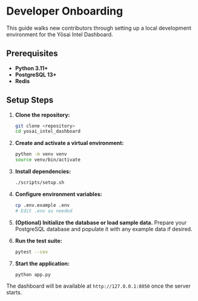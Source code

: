 # Developer Onboarding

This guide walks new contributors through setting up a local development environment for the Yōsai Intel Dashboard.

## Prerequisites

- **Python 3.11+**
- **PostgreSQL 13+**
- **Redis**

## Setup Steps

1. **Clone the repository:**
   ```bash
   git clone <repository>
   cd yosai_intel_dashboard
   ```

2. **Create and activate a virtual environment:**
   ```bash
   python -m venv venv
   source venv/bin/activate
   ```

3. **Install dependencies:**
   ```bash
   ./scripts/setup.sh
   ```

4. **Configure environment variables:**
   ```bash
   cp .env.example .env
   # Edit .env as needed
   ```

5. **(Optional) Initialize the database or load sample data.**
   Prepare your PostgreSQL database and populate it with any example data if desired.

6. **Run the test suite:**
   ```bash
   pytest --cov
   ```

7. **Start the application:**
   ```bash
   python app.py
   ```

The dashboard will be available at `http://127.0.0.1:8050` once the server starts.
